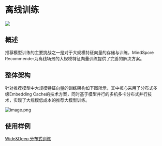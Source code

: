 # 离线训练

<a href="https://gitee.com/mindspore/docs/blob/r2.1/docs/recommender/docs/source_zh_cn/offline_learning.md" target="_blank"><img src="https://mindspore-website.obs.cn-north-4.myhuaweicloud.com/website-images/r2.1/resource/_static/logo_source.png"></a>

## 概述

推荐模型训练的主要挑战之一是对于大规模特征向量的存储与训练，MindSpore Recommender为离线场景的大规模特征向量训练提供了完善的解决方案。

## 整体架构

针对推荐模型中大规模特征向量的训练架构如下图所示，其中核心采用了分布式多级Embedding Cache的技术方案，同时基于模型并行的多机多卡分布式并行技术，实现了大规模低成本的推荐大模型训练。

![image.png](https://mindspore-website.obs.cn-north-4.myhuaweicloud.com/website-images/r2.1/docs/recommender/docs/source_zh_cn/images/offline_training.png)

## 使用样例

[Wide&Deep 分布式训练](https://github.com/mindspore-lab/mindrec/tree/r0.3/models/wide_deep)
